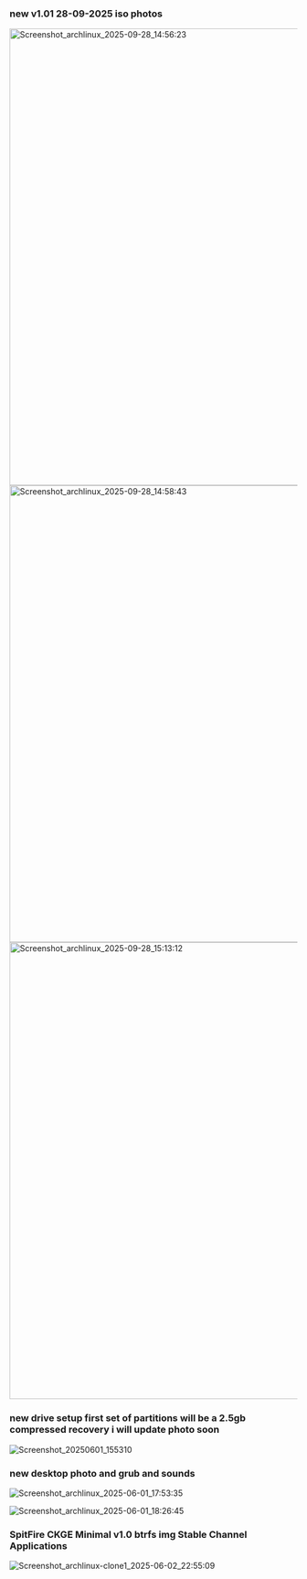 


### new v1.01 28-09-2025 iso photos

<img width="1280" height="800" alt="Screenshot_archlinux_2025-09-28_14:56:23" src="https://github.com/user-attachments/assets/bd14964a-23ec-4b14-9b14-b0d27c05c623" />

<img width="1280" height="800" alt="Screenshot_archlinux_2025-09-28_14:58:43" src="https://github.com/user-attachments/assets/43b0584d-b7ef-44dd-90ad-52cfc198c153" />

<img width="1280" height="800" alt="Screenshot_archlinux_2025-09-28_15:13:12" src="https://github.com/user-attachments/assets/ffafdb8a-01b9-4bac-b8d1-b7104925c5de" />


### new drive setup first set of partitions will be a 2.5gb compressed recovery i will update photo soon

![Screenshot_20250601_155310](https://github.com/user-attachments/assets/e8a61d50-68de-4ff5-bd81-bee84bed094c)



### new desktop photo and grub and sounds

![Screenshot_archlinux_2025-06-01_17:53:35](https://github.com/user-attachments/assets/aab02b88-506f-4ae8-9c13-ab1aee0cebb4)


![Screenshot_archlinux_2025-06-01_18:26:45](https://github.com/user-attachments/assets/7707a98d-cbd5-44b6-bf16-2e77865d83ef)


### SpitFire CKGE Minimal v1.0 btrfs img Stable Channel Applications

![Screenshot_archlinux-clone1_2025-06-02_22:55:09](https://github.com/user-attachments/assets/bc1e5c83-69cd-4280-ba21-a08050b883ff)

